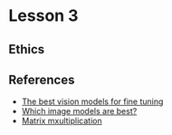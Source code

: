 # Lesson 3

## Ethics

## References

- [The best vision models for fine tuning](https://www.kaggle.com/code/jhoward/the-best-vision-models-for-fine-tuning)
- [Which image models are best?](https://www.kaggle.com/code/jhoward/which-image-models-are-best)
- [Matrix mxultiplication](http://matrixmultiplication.xyz/)